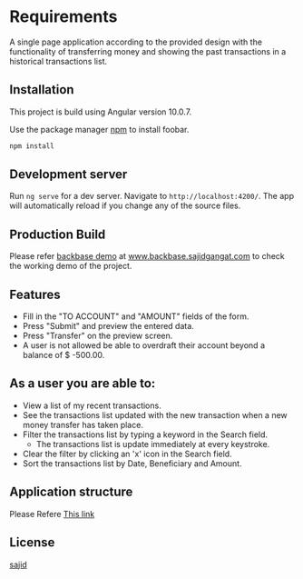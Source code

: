 # Requirements

A single page application according to the provided design with the functionality of transferring money and showing the past transactions in a historical transactions list.

## Installation
This project is build using Angular version 10.0.7.

Use the package manager [npm](https://www.npmjs.com/get-npm) to install foobar.

```bash
npm install
```

## Development server

Run `ng serve` for a dev server. Navigate to `http://localhost:4200/`. The app will automatically reload if you change any of the source files.


## Production Build

Please refer [backbase demo](http://www.backbase.sajidgangat.com) at www.backbase.sajidgangat.com to check the working demo of the project.


## Features
- Fill in the "TO ACCOUNT" and "AMOUNT" fields of the form. 
- Press "Submit" and preview the entered data.
- Press "Transfer" on the preview screen. 
- A user is not allowed be able to overdraft their account beyond a balance of $ -500.00.

## As a user you are able to:

- View a list of my recent transactions.
- See the transactions list updated with the new transaction when a new money transfer has taken place.
- Filter the transactions list by typing a keyword in the Search field.
    - The transactions list is update immediately at every keystroke.
- Clear the filter by clicking an 'x' icon in the Search field.
- Sort the transactions list by Date, Beneficiary and Amount.


## Application structure

Please Refere [This link](http://www.backbase.sajidgangat.com/structure)


## License
[sajid](https://github.com/sajidgangat/PeachtreeBankMoneyTransfer/)
